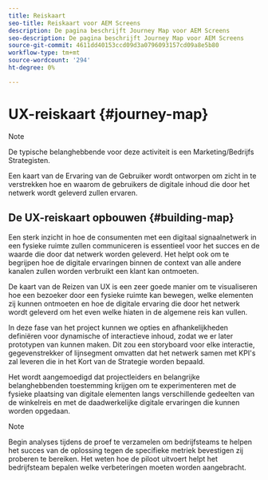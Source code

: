 ```yaml
---
title: Reiskaart
seo-title: Reiskaart voor AEM Screens
description: De pagina beschrijft Journey Map voor AEM Screens
seo-description: De pagina beschrijft Journey Map voor AEM Screens
source-git-commit: 4611dd40153ccd09d3a0796093157cd09a8e5b80
workflow-type: tm+mt
source-wordcount: '294'
ht-degree: 0%

---
```



# UX-reiskaart {#journey-map}

>[!NOTE]
>
>De typische belanghebbende voor deze activiteit is een Marketing/Bedrijfs Strategisten.

Een kaart van de Ervaring van de Gebruiker wordt ontworpen om zicht in te verstrekken hoe en waarom de gebruikers de digitale inhoud die door het netwerk wordt geleverd zullen ervaren.

## De UX-reiskaart opbouwen {#building-map}

Een sterk inzicht in hoe de consumenten met een digitaal signaalnetwerk in een fysieke ruimte zullen communiceren is essentieel voor het succes en de waarde die door dat netwerk worden geleverd. Het helpt ook om te begrijpen hoe de digitale ervaringen binnen de context van alle andere kanalen zullen worden verbruikt een klant kan ontmoeten.

De kaart van de Reizen van UX is een zeer goede manier om te visualiseren hoe een bezoeker door een fysieke ruimte kan bewegen, welke elementen zij kunnen ontmoeten en hoe de digitale ervaring die door het netwerk wordt geleverd om het even welke hiaten in de algemene reis kan vullen.

In deze fase van het project kunnen we opties en afhankelijkheden definiëren voor dynamische of interactieve inhoud, zodat we er later prototypen van kunnen maken. Dit zou een storyboard voor elke interactie, gegevenstrekker of lijnsegment omvatten dat het netwerk samen met KPI&#39;s zal leveren die in het Kort van de Strategie worden bepaald.

Het wordt aangemoedigd dat projectleiders en belangrijke belanghebbenden toestemming krijgen om te experimenteren met de fysieke plaatsing van digitale elementen langs verschillende gedeelten van de winkelreis en met de daadwerkelijke digitale ervaringen die kunnen worden opgedaan.

>[!NOTE]
> Begin analyses tijdens de proef te verzamelen om bedrijfsteams te helpen het succes van de oplossing tegen de specifieke metriek bevestigen zij proberen te bereiken. Het weten hoe de piloot uitvoert helpt het bedrijfsteam bepalen welke verbeteringen moeten worden aangebracht.
